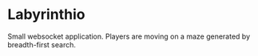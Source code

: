 # Labyrinthio

Small websocket application. Players are moving on a maze generated by breadth-first search. 

